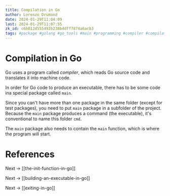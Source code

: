 ```yaml
---
title: Compilation in Go
author: Lorenzo Drumond
date: 2024-01-29T11:04:09
last: 2024-01-29T11:07:55
zk_id: c6b012d555492b238b4dff7874a6acb3
tags: #package #golang #go_tools #main #programming #compiler #compilation #build
---
```



# Compilation in Go
Go uses a program called _compiler_, which reads Go source code and translates it into machine code.

In order for Go code to produce an executable, there has to be some code ina special package called `main`.

Since you can't have more than one package in the same folder (except for test packages), you need to put `main` package in a subfolder of the project. Because the `main` package produces a command (the executable), it's conventional to name this folder `cmd`.

The `main` package also needs to contain the `main` function, which is where the program will start.

# References

Next -> [[the-init-function-in-go]]

Next -> [[building-an-executable-in-go]]

Next -> [[exiting-in-go]]

